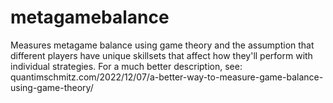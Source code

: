 # metagamebalance
Measures metagame balance using game theory and the assumption that different players have unique skillsets that affect how they'll perform with individual strategies. For a much better description, see: quantimschmitz.com/2022/12/07/a-better-way-to-measure-game-balance-using-game-theory/
